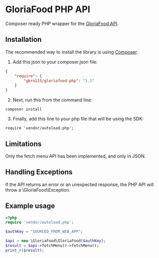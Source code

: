 GloriaFood PHP API
==================

Composer ready PHP wrapper for the [GloriaFood API](https://github.com/GlobalFood/integration_docs).
 
## Installation

The recommended way to install the library is using [Composer](https://getcomposer.org).

1) Add this json to your composer.json file:
```json
{
    "require": {
        "gbro115/gloriafood-php": "1.1"
    }
}
```

2) Next, run this from the command line:
```
composer install
```
3) Finally, add this line to your php file that will be using the SDK:
```
require 'vendor/autoload.php';
```

## Limitations 

Only the fetch menu API has been implemented, and only in JSON.
 
## Handling Exceptions

If the API returns an error or an unexpected response, the PHP API will throw a \GloriaFood\Exception.

## Example usage

```php
<?php
require 'vendor/autoload.php';

$authKey = "SOURCED_FROM_WEB_APP";

$api = new \GloriaFood\GloriaFood($authKey);
$result = $api->fetchMenu()->fetchMenu();
print_r($result);
```

